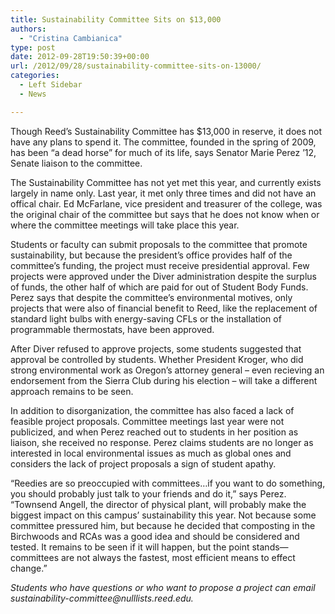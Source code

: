 ```yaml
---
title: Sustainability Committee Sits on $13,000
authors: 
  - "Cristina Cambianica"
type: post
date: 2012-09-28T19:50:39+00:00
url: /2012/09/28/sustainability-committee-sits-on-13000/
categories:
  - Left Sidebar
  - News

---
```

Though Reed’s Sustainability Committee has $13,000 in reserve, it does not have any plans to spend it. The committee, founded in the spring of 2009, has been “a dead horse” for much of its life, says Senator Marie Perez ’12, Senate liaison to the committee.

The Sustainability Committee has not yet met this year, and currently exists largely in name only. Last year, it met only three times and did not have an offical chair. Ed McFarlane, vice president and treasurer of the college, was the original chair of the committee but says that he does not know when or where the committee meetings will take place this year.

Students or faculty can submit proposals to the committee that promote sustainability, but because the president’s office provides half of the committee’s funding, the project must receive presidential approval. Few projects were approved under the Diver administration despite the surplus of funds, the other half of which are paid for out of Student Body Funds. Perez says that despite the committee’s environmental motives, only projects that were also of financial benefit to Reed, like the replacement of standard light bulbs with energy-saving CFLs or the installation of programmable thermostats, have been approved.

After Diver refused to approve projects, some students suggested that approval be controlled by students. Whether President Kroger, who did strong environmental work as Oregon’s attorney general – even recieving an endorsement from the Sierra Club during his election – will take a different approach remains to be seen.

In addition to disorganization, the committee has also faced a lack of feasible project proposals. Committee meetings last year were not publicized, and when Perez reached out to students in her position as liaison, she received no response. Perez claims students are no longer as interested in local environmental issues as much as global ones and considers the lack of project proposals a sign of student apathy.

“Reedies are so preoccupied with committees&#8230;if you want to do something, you should probably just talk to your friends and do it,” says Perez. “Townsend Angell, the director of physical plant, will probably make the biggest impact on this campus&#8217; sustainability this year. Not because some committee pressured him, but because he decided that composting in the Birchwoods and RCAs was a good idea and should be considered and tested. It remains to be seen if it will happen, but the point stands—committees are not always the fastest, most efficient means to effect change.”

_Students who have questions or who want to propose a project can email &#x73;&#x75;&#x73;&#x74;&#x61;&#x69;&#x6e;&#x61;&#x62;&#x69;&#x6c;&#x69;&#x74;&#x79;&#x2d;&#x63;&#x6f;&#x6d;&#x6d;&#x69;&#x74;&#x74;&#x65;&#x65;&#x40;<span class="oe_displaynone">null</span>&#x6c;&#x69;&#x73;&#x74;&#x73;&#x2e;&#x72;&#x65;&#x65;&#x64;&#x2e;&#x65;&#x64;&#x75;._